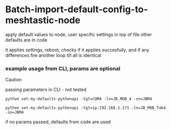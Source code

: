 # Batch-import-default-config-to-meshtastic-node
apply default values to node, 
user specific settings in top of file
other defaults are in code

it applies settings, reboot, checks if it applies succesfully, and if any differences fire another loop till all is identical


### example usage from CLI, params are optional
> [!CAUTION]
> passing parameters in CLI - not tested

```python set-my-defaults-pythonapi -tgt=COM4 -ln=JB_MOB_4 -sn=JBM4```

```python set-my-defaults-pythonapi -tgt=ip:192.168.1.171 -ln=JB_MOB_Tak4 -sn=JBM4```

if no params passed, defaults from code are used
